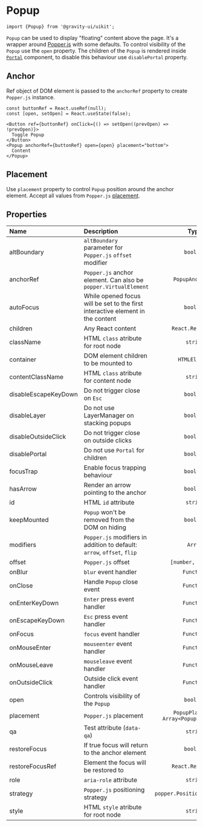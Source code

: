 <!--GITHUB_BLOCK-->

# Popup

<!--/GITHUB_BLOCK-->

```tsx
import {Popup} from '@gravity-ui/uikit';
```

`Popup` can be used to display "floating" content above the page. It's a wrapper around [Popper.js](https://popper.js.org)
with some defaults. To control visibility of the `Popup` use the `open` property.
The children of the `Popup` is rendered inside [`Portal`](../Portal) component, to disable this behaviour use `disablePortal` property.

## Anchor

Ref object of DOM element is passed to the `anchorRef` property to create `Popper.js` instance.

<!--LANDING_BLOCK

<ExampleBlock
    code={`
const buttonRef = React.useRef(null);
const [open, setOpen] = React.useState(false);

<Button ref={buttonRef} onClick={() => setOpen((prevOpen) => !prevOpen)}>
  Toggle Popup
</Button>
<Popup anchorRef={buttonRef} open={open} placement="bottom">
  Content
</Popup>
`}>
    <UIKitExamples.PopupAnchorExample/>
</ExampleBlock>

LANDING_BLOCK-->

<!--GITHUB_BLOCK-->

```tsx
const buttonRef = React.useRef(null);
const [open, setOpen] = React.useState(false);

<Button ref={buttonRef} onClick={() => setOpen((prevOpen) => !prevOpen)}>
  Toggle Popup
</Button>
<Popup anchorRef={buttonRef} open={open} placement="bottom">
  Content
</Popup>
```

<!--/GITHUB_BLOCK-->

## Placement

Use `placement` property to control `Popup` position around the anchor element.
Accept all values from `Popper.js` [placement](https://popper.js.org/docs/v2/constructors/#options).

<!--LANDING_BLOCK

<ExampleBlock
    code={`
const boxRef = React.useRef(null);

<div ref={boxRef} />
<Popup open anchorRef={boxRef} placement="top-start">Top Start</Popup>
<Popup open anchorRef={boxRef} placement="top">Top</Popup>
<Popup open anchorRef={boxRef} placement="top-end">Top End</Popup>
<Popup open anchorRef={boxRef} placement="right-start">Right Start</Popup>
<Popup open anchorRef={boxRef} placement="right">Right</Popup>
<Popup open anchorRef={boxRef} placement="right-end">Right End</Popup>
<Popup open anchorRef={boxRef} placement="bottom-end">Bottom End</Popup>
<Popup open anchorRef={boxRef} placement="bottom">Bottom</Popup>
<Popup open anchorRef={boxRef} placement="bottom-start">Bottom Start</Popup>
<Popup open anchorRef={boxRef} placement="left-end">Left End</Popup>
<Popup open anchorRef={boxRef} placement="left">Left</Popup>
<Popup open anchorRef={boxRef} placement="left-start">Left Start</Popup>
`}>
    <UIKitExamples.PopupPlacementExample/>
</ExampleBlock>

LANDING_BLOCK-->

## Properties

| Name                 | Description                                                                    |                   Type                   |     Default     |
| :------------------- | :----------------------------------------------------------------------------- | :--------------------------------------: | :-------------: |
| altBoundary          | `altBoundary` parameter for `Popper.js` `offset` modifier                      |                `boolean`                 |     `false`     |
| anchorRef            | `Popper.js` anchor element. Can also be `popper.VirtualElement`                |             `PopupAnchorRef`             |                 |
| autoFocus            | While opened focus will be set to the first interactive element in the content |                `boolean`                 |     `false`     |
| children             | Any React content                                                              |            `React.ReactNode`             |                 |
| className            | HTML `class` atribute for root node                                            |                 `string`                 |                 |
| container            | DOM element children to be mounted to                                          |              `HTMLElement`               | `document.body` |
| contentClassName     | HTML `class` atribute for content node                                         |                 `string`                 |                 |
| disableEscapeKeyDown | Do not trigger close on `Esc`                                                  |                `boolean`                 |     `false`     |
| disableLayer         | Do not use LayerManager on stacking popups                                     |                `boolean`                 |     `false`     |
| disableOutsideClick  | Do not trigger close on outside clicks                                         |                `boolean`                 |     `false`     |
| disablePortal        | Do not use `Portal` for children                                               |                `boolean`                 |     `false`     |
| focusTrap            | Enable focus trapping behaviour                                                |                `boolean`                 |     `false`     |
| hasArrow             | Render an arrow pointing to the anchor                                         |                `boolean`                 |     `false`     |
| id                   | HTML `id` attribute                                                            |                 `string`                 |                 |
| keepMounted          | `Popup` won't be removed from the DOM on hiding                                |                `boolean`                 |     `false`     |
| modifiers            | `Popper.js` modifiers in addition to default: `arrow`, `offset`, `flip`        |                 `Array`                  |    `[0, 4]`     |
| offset               | `Popper.js` offset                                                             |            `[number, number]`            |    `[0, 4]`     |
| onBlur               | `blur` event handler                                                           |                `Function`                |                 |
| onClose              | Handle `Popup` close event                                                     |                `Function`                |                 |
| onEnterKeyDown       | `Enter` press event handler                                                    |                `Function`                |                 |
| onEscapeKeyDown      | `Esc` press event handler                                                      |                `Function`                |                 |
| onFocus              | `focus` event handler                                                          |                `Function`                |                 |
| onMouseEnter         | `mouseenter` event handler                                                     |                `Function`                |                 |
| onMouseLeave         | `mouseleave` event handler                                                     |                `Function`                |                 |
| onOutsideClick       | Outside click event handler                                                    |                `Function`                |                 |
| open                 | Controls visibility of the `Popup`                                             |                `boolean`                 |     `false`     |
| placement            | `Popper.js` placement                                                          | `PopupPlacement` `Array<PopupPlacement>` |                 |
| qa                   | Test attribute (`data-qa`)                                                     |                 `string`                 |                 |
| restoreFocus         | If true focus will return to the anchor element                                |                `boolean`                 |     `false`     |
| restoreFocusRef      | Element the focus will be restored to                                          |            `React.RefObject`             |                 |
| role                 | `aria-role` attribute                                                          |                 `string`                 |                 |
| strategy             | `Popper.js` positioning strategy                                               |       `popper.PositioningStrategy`       |    `[0, 4]`     |
| style                | HTML `style` atribute for root node                                            |                 `string`                 |                 |
